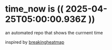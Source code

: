 # time_now is (( 2025-04-25T05:00:00.936Z ))

an automated repo that shows the currnent time

inspired by [breakingheatmap](https://github.com/breakingheatmap/breakingheatmap)